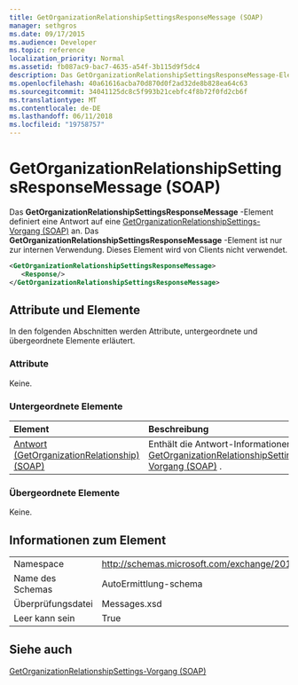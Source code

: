 ```yaml
---
title: GetOrganizationRelationshipSettingsResponseMessage (SOAP)
manager: sethgros
ms.date: 09/17/2015
ms.audience: Developer
ms.topic: reference
localization_priority: Normal
ms.assetid: fb087ac9-bac7-4635-a54f-3b115d9f5dc4
description: Das GetOrganizationRelationshipSettingsResponseMessage-Element definiert eine Antwort auf eine GetOrganizationRelationshipSettings-Vorgang (SOAP) an. Das GetOrganizationRelationshipSettingsResponseMessage-Element ist nur zur internen Verwendung. Dieses Element wird von Clients nicht verwendet.
ms.openlocfilehash: 40a61616acba70d870d0f2ad32de8b828ea64c63
ms.sourcegitcommit: 34041125dc8c5f993b21cebfc4f8b72f0fd2cb6f
ms.translationtype: MT
ms.contentlocale: de-DE
ms.lasthandoff: 06/11/2018
ms.locfileid: "19758757"
---
```

# <a name="getorganizationrelationshipsettingsresponsemessage-soap"></a>GetOrganizationRelationshipSettingsResponseMessage (SOAP)

Das **GetOrganizationRelationshipSettingsResponseMessage** -Element definiert eine Antwort auf eine [GetOrganizationRelationshipSettings-Vorgang (SOAP)](getorganizationrelationshipsettings-operation-soap.md) an. Das **GetOrganizationRelationshipSettingsResponseMessage** -Element ist nur zur internen Verwendung. Dieses Element wird von Clients nicht verwendet. 
  
```XML
<GetOrganizationRelationshipSettingsResponseMessage>
   <Response/>
</GetOrganizationRelationshipSettingsResponseMessage>
```

## <a name="attributes-and-elements"></a>Attribute und Elemente

In den folgenden Abschnitten werden Attribute, untergeordnete und übergeordnete Elemente erläutert.
  
### <a name="attributes"></a>Attribute

Keine.
  
### <a name="child-elements"></a>Untergeordnete Elemente

|**Element**|**Beschreibung**|
|:-----|:-----|
|[Antwort (GetOrganizationRelationship) (SOAP)](response-getorganizationrelationshipsoap.md) <br/> |Enthält die Antwort-Informationen [GetOrganizationRelationshipSettings-Vorgang (SOAP)](getorganizationrelationshipsettings-operation-soap.md) .  <br/> |
   
### <a name="parent-elements"></a>Übergeordnete Elemente

Keine.
  
## <a name="element-information"></a>Informationen zum Element

|||
|:-----|:-----|
|Namespace  <br/> |http://schemas.microsoft.com/exchange/2010/Autodiscover  <br/> |
|Name des Schemas  <br/> |AutoErmittlung-schema  <br/> |
|Überprüfungsdatei  <br/> |Messages.xsd  <br/> |
|Leer kann sein  <br/> |True  <br/> |
   
## <a name="see-also"></a>Siehe auch



[GetOrganizationRelationshipSettings-Vorgang (SOAP)](getorganizationrelationshipsettings-operation-soap.md)

